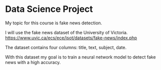 # Data Science Project

My topic for this course is fake news detection. 

I will use the fake news dataset of the University of Victoria.
https://www.uvic.ca/ecs/ece/isot/datasets/fake-news/index.php

The dataset contains four columns: title, text, subject, date.

With this dataset my goal is to train a neural network model to detect fake news with a high accuracy.
